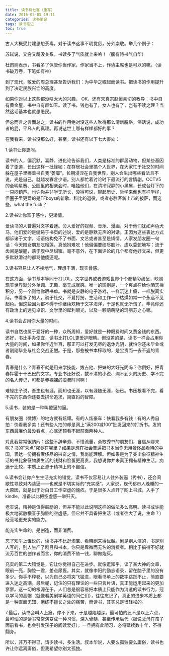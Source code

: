 ```yaml
---
title: 读书有七害（重写）
date: 2016-03-05 19:11
categories: 读书笔记
tags: 读书笔记
toc: true
---
```

古人大概受封建思想荼毒，对于读书这事不明觉厉，分外崇敬。举几个例子：

苏轼说，又穷又龊没关系，书读多了气质就上来咯！（腹有诗书气自华）

杜甫则表示，书看多了保管你当作家，作家当不上，作协主席也是可以的嘛。（读书破万卷，下笔如有神）

到了现代，敬爱的周总理甚至告诉我们：为中华之崛起而读书。把读书的作用提升到了决定民族兴亡的高度。

如果你对以上这些都没啥太大的兴趣， OK，还有宋真宗赵恒亲切的教导：书中自有黄金屋，书中自有颜如玉。读了书，钱也有了，女人也有了，岂有不读之理？当然这话基本也就愚愚民。

但总而言之言而总之，读书的作用绝对没这些人吹得那么清新脱俗，俗话说，成功者的屁，平凡人的真理。再说这世上哪有样样都好的事？

在我看来，读书没那么好，甚至，读书还有以下七大害处：

1.读书让你更闷。

读书的人，偏沉默，喜静。进化论告诉我们，人类是标准的群居动物，但某些基因着了歪道，长出这样一批怪咖：在群居社会里搞个人世界，在大家忙于社交的时间躲在屋子里捧着书自我“萎靡”。长期浸淫在自我世界，别人会生出哪些看法且不说，光是自己，就越发寡言少语。别人都忙着讨论时下最流行的言情剧，CCTV5的全明星赛、公园里的相亲会时，唯独他们，在清冷寂静的小黑屋，长成台灯下的一只闷葫芦。也许你并非学无所长，没得可说，聊起历史、哲学来倒也有样学样，但圈子里更爱的是TFboys的新歌、科比的退役，或者必胜客新上市的披萨，而这些，what the fuck？

2.读书让你富于感性，更矫情。

爱读书的人普遍对文字着迷。旁人爱好的视频、音乐、漫画，对于他们犹如声色犬马，他们爱的是缱绻于书页的述说，爱的是静默无声的对话。正因为这些表达方式都诉诸于文字，话语结构免不了书面、文艺或者甚至是矫情。人家发朋友圈一句话：今天陪女朋友吃榴莲，真他妈难吃！他偏偏要绞尽脑汁、虚以委蛇地写：流于齿间是酸腥，落于腹中尽甜蜜。毫不意外，在下面评论的几个都夸他好文采，但更多默默滑过的都骂他傻逼呢。

3.读书容易让人不接地气，理想丰满，现实骨感。

在这方面，读书基本等同于打LOL。文字世界或者游戏世界个个都精彩纷呈，映照现实世界就分外单调、无趣、毫无成就感。唯一的区别是，一个爽点在给你晒天梯积分，另一个则给你晒书单。书就是安静的电子游戏，一样沉迷上瘾，一样脱离实际。书看多了的人，疏于社交，不爱打扮，生活和工作一个枯燥如常一个永远不见起色。但这些因为都不碍于你继续欢畅于文字海洋，于是也就无所谓了，毕竟你还有政治上的远见卓识、文学里的犀利眼光，以及一颗萌萌哒的玛丽苏之心嘛。

4.读书会占用你大量的时间。

读书自然也属于爱好的一种，众所周知，爱好就是一种既费时间又费金钱的东西。还好，书比手办便宜，读书比打LOL更爱护眼睛。但没差的是，读书一样会占用你大量的时间，如果你年近半百，那正可以打发无尽的退休光阴，就怕你还未毕业或者刚刚毕业与社会交战正酣。于是，那些被书本榨取的，是宝贵而一去不返的青春。

青春是什么？青春不就是用来学技能、拨吉他、把妹的大好光阴吗？你倒好，把青春挥霍于干巴巴的文字。专业书还好说，数不清的小说、溯不到头的历史、学不完的名人传记，可都是赤裸裸的浪费时间啊！

难怪庄子说，吾生也有涯，而知也无涯，以有涯随无涯，殆已。书压根看不完，看不完的东西你还要去拼命追求，简直妈的智障。

5.读书，装的是一种叫傻逼的逼。

有朋友圈（微博）的地方就有炫耀。有的人炫豪车：快看我多有钱！有的人秀自拍：快看我多美！还有些人拍的却是网上“满200减100”批发回来的打折书。发的东西最廉价最没看点，心底还顶看不起前面两种人。

对此我常常很纳闷：这些不辞辛劳、不惜流量，勇敢秀书的朋友们，自信从哪来呢？书的“秀点”究竟在哪里？如果是想在社会普遍把书本当作无用奢侈品看待的中国，表达一份拥有奢侈品的兴奋之情，我尚能理解。但如果是为了突出象征精神生活的书比象征物质生活的钱财和脸蛋更高贵，我想说你并未真正拥有精神生活。痴迷于比较，本质上正源于精神上的不自信。

6.读书会让你产生生活充实的错觉。读书不仅容易让人往外装逼（秀书），还会间歇性导致对内装逼——也就是不切实际的“充实感”。人家说，现代都市人晚睡的一大原因，就是出于对白日工作空虚的愧疚。于是很多人点开了网上书城，入手了kindle，准备以此把空虚感一举歼灭。

老实说，精神是值得鼓励的，但并不能以此说明这样的做法多么高明。读书或许能极大地驱散横亘于胸腔的空虚感，但它并不具备把生活（或者往大了说，生命？）经营地更充实的能力。

能充实生命的，是创造，而非消费。

忘了知乎上谁说的，读书并不比逛淘宝、看韩剧来得优越。剧是别人演的，书是别人写的，别人生产了剧目和书本，你只是卑微而无名的消费者。相比于搞得不好就流芳百世的创作者而言，你的消费不值一钱，聊做炮灰。

充实的第二大错觉是，它让你觉得自己在进步。就像逛知乎，读了某大神的文章，眼前一亮，胸腔一震，差点尿轰。其实，就像李阳的励志语录，留在脑子里的没有多少。你手不释卷，以为自己必将突飞猛进，眼看书单上的数字跳跃不止，简直要进入迷之高潮。最后呢，记住的只有理论的一些只言片语，真正能运用起来的更加寥寥。这一切的根源在于，人们总是很容易把本质上只能作为消遣的读书行为，冠以学习的高帽（就像看美剧学英语的同仁们），往往忘记了，真正的进步本质上都是一种直面无知、磨练不擅长之处的痛苦，而读书，其实总是很轻松的。

7.最后，读书会叫人上瘾，停不下来，于是越陷越深。最可怕的还不是以上六点，最可怕的是读书常常演变成一种习惯，深入骨髓，甚至传承后代（据说父母在孩子面前看书，也会引发孩子的阅读爱好）。一旦拥有此陋习，必将延续数十年，不得翻身。

所以，非万不得已，请少读书，多生活。叔本华说，人要么孤独要么庸俗，读书也许让你远离庸俗，但我希望你别太孤独。
